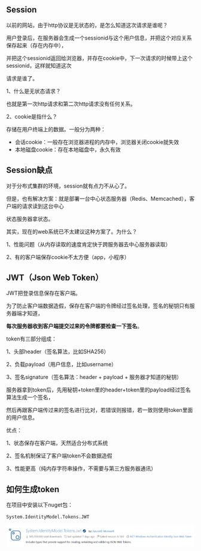 ## Session

以前的网站，由于http协议是无状态的，是怎么知道这次请求是谁呢？

用户登录后，在服务器会生成一个sessionid与这个用户信息，并把这个对应关系保存起来（存在内存中），

并把这个sessionid返回给浏览器，并存在cookie中，下一次请求的时候带上这个sessionid，这样就知道这次

请求是谁了。

1、什么是无状态请求？

也就是第一次http请求和第二次http请求没有任何关系。

2、cookie是指什么？

存储在用户终端上的数据。一般分为两种：

- 会话cookie：一般存在浏览器进程的内存中，浏览器关闭cookie就失效
- 本地磁盘cookie：存在本地磁盘中，永久有效

## Session缺点

对于分布式集群的环境，session就有点力不从心了。

但是，也有解决方案：就是部署一台中心状态服务器（Redis、Memcached），客户端的请求读到这台中心

状态服务器拿状态。

其实，现在的web系统已不太建议这种方案了。为什么？

1、性能问题（从内存读取的速度肯定快于跨服务器去中心服务器读取）

2、有的客户端保存cookie不太方便（app，小程序）

## JWT（Json Web Token）

JWT把登录信息保存在客户端。

为了防止客户端数据造假，保存在客户端的令牌经过签名处理，签名的秘钥只有服务器端才知道，

**每次服务器收到客户端提交过来的令牌都要检查一下签名**。

token有三部分组成：

1、头部header（签名算法，比如SHA256）

2、负载payload（用户信息，比如username）

3、签名signature（签名算法：header + payload + 服务器才知道的秘钥）

服务器拿到token后，先用秘钥+token里的header+token里的payload经过签名算法生成一个签名，

然后再跟客户端传过来的签名进行比对，若错误则报错，若一致则使用token里面的用户信息。

优点：

1、状态保存在客户端，天然适合分布式系统

2、签名机制保证了客户端token不会数据造假

3、性能更高（纯内存字符串操作，不需要与第三方服务器通讯）

## 如何生成token

在项目中安装以下nuget包：

```
System.IdentityModel.Tokens.JWT
```

![](..\99.截图\18.png)
